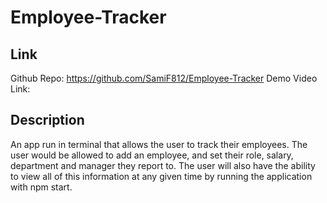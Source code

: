 # Employee-Tracker

## Link
Github Repo: https://github.com/SamiF812/Employee-Tracker
Demo Video Link: 


## Description
An app run in terminal that allows the user to track their employees. The user would be allowed to add an employee, and set their role, salary, department and manager they report to. The user will also have the ability to view all of this information at any given time by running the application with npm start.